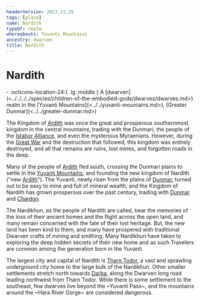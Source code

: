 ```yaml
---
headerVersion: 2023.11.25
tags: [place]
name: Nardith
typeOf: realm
whereabouts: Yuvanti Mountains
ancestry: dwarven
title: Nardith
---
```

# Nardith
<div class="grid cards ext-narrow-margin ext-one-column" markdown>
-    :octicons-location-24:{ .lg .middle } A [dwarven](<../../../../species/children-of-the-embodied-gods/dwarves/dwarves.md>) realm in the [Yuvanti Mountains](<../../yuvanti-mountains.md>), [Greater Dunmar](<../../greater-dunmar.md>)  
</div>


The Kingdom of [Ardith](<../../../sentinel-range/dwarven-kingdoms/ardith.md>) was once the great and prosperous southernmost kingdom in the central mountains, trading with the Dunmari, the people of the [Istabor Alliance](<../../../../history/istabor-alliance.md>), and even the mysterious Myraenians. However, during the [Great War](<../../../../events/1500s/great-war.md>) and the destruction that followed, this kingdom was entirely destroyed, and all that remains are ruins, lost mines, and forgotten roads in the deep.

Many of the people of [Ardith](<../../../sentinel-range/dwarven-kingdoms/ardith.md>) fled south, crossing the Dunmari plains to settle in the [Yuvanti Mountains](<../../yuvanti-mountains.md>), and founding the new kingdom of Nardith ("new [Ardith](<../../../sentinel-range/dwarven-kingdoms/ardith.md>)"). The Yuvanti, newly risen from the plains of [Dunmar](<../dunmar/dunmar.md>), turned out to be easy to mine and full of mineral wealth, and the Kingdom of Nardith has grown prosperous over the past century, trading with [Dunmar](<../dunmar/dunmar.md>) and [Chardon](<../../../west-coast/chardonian-empire/chardon/chardon.md>). 

The Nardikhun, as the people of Nardith are called, bear the memories of the loss of their ancient homes and the flight across the open land, and many remain concerned with the fate of their lost heritage. But, the new land has been kind to them, and many have prospered with traditional Dwarven crafts of mining and smithing. Many Nardikhun have taken to exploring the deep hidden secrets of their new home and as such Travelers are common among the generation born in the Yuvanti.

The largest city and capital of Nardith is [Tharn Todor](<./tharn-todor.md>), a vast and sprawling underground city home to the large bulk of the Nardikhun. Other smaller settlements stretch north towards [Darba](<../dunmar/coastal-dunmar/darba/darba.md>), along the Dwarven long road leading northwest from Tharn Todor. While there is some settlement to the southeast, few dwarves live beyond the ~Yuvanti Pass~, and the mountains around the ~Hara River Gorge~ are considered dangerous. 